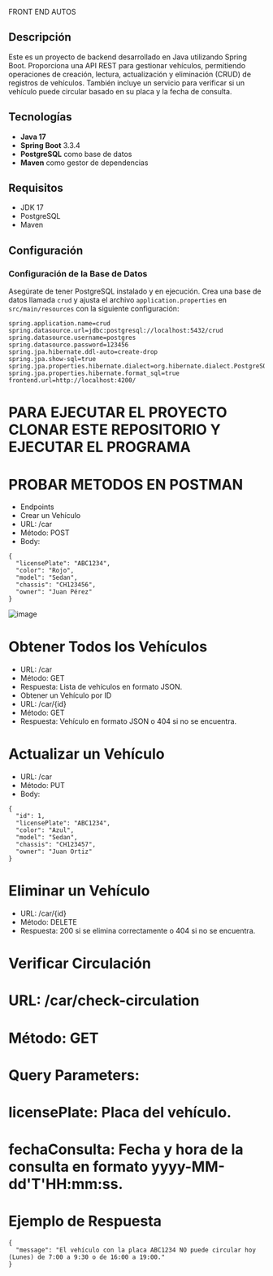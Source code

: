 FRONT END AUTOS

## Descripción

Este es un proyecto de backend desarrollado en Java utilizando Spring Boot. Proporciona una API REST para gestionar vehículos, permitiendo operaciones de creación, lectura, actualización y eliminación (CRUD) de registros de vehículos. También incluye un servicio para verificar si un vehículo puede circular basado en su placa y la fecha de consulta.

## Tecnologías

- **Java 17**
- **Spring Boot** 3.3.4
- **PostgreSQL** como base de datos
- **Maven** como gestor de dependencias

## Requisitos

- JDK 17 
- PostgreSQL
- Maven


## Configuración

### Configuración de la Base de Datos

Asegúrate de tener PostgreSQL instalado y en ejecución. Crea una base de datos llamada `crud` y ajusta el archivo `application.properties` en `src/main/resources` con la siguiente configuración:

```properties
spring.application.name=crud
spring.datasource.url=jdbc:postgresql://localhost:5432/crud
spring.datasource.username=postgres
spring.datasource.password=123456
spring.jpa.hibernate.ddl-auto=create-drop
spring.jpa.show-sql=true
spring.jpa.properties.hibernate.dialect=org.hibernate.dialect.PostgreSQLDialect
spring.jpa.properties.hibernate.format_sql=true
frontend.url=http://localhost:4200/
```
# PARA EJECUTAR EL PROYECTO CLONAR ESTE REPOSITORIO Y EJECUTAR EL PROGRAMA

# PROBAR METODOS EN POSTMAN
- Endpoints
- Crear un Vehículo
- URL: /car
- Método: POST
- Body:
```
{
  "licensePlate": "ABC1234",
  "color": "Rojo",
  "model": "Sedan",
  "chassis": "CH123456",
  "owner": "Juan Pérez"
}
```

![image](https://github.com/user-attachments/assets/8c108ec6-f13f-4578-bf43-b716fdf1636b)

# Obtener Todos los Vehículos
- URL: /car
- Método: GET
- Respuesta: Lista de vehículos en formato JSON.
- Obtener un Vehículo por ID
- URL: /car/{id}
- Método: GET
- Respuesta: Vehículo en formato JSON o 404 si no se encuentra.

# Actualizar un Vehículo
- URL: /car
- Método: PUT
- Body:
```
{
  "id": 1,
  "licensePlate": "ABC1234",
  "color": "Azul",
  "model": "Sedan",
  "chassis": "CH123457",
  "owner": "Juan Ortiz"
}
```

# Eliminar un Vehículo
- URL: /car/{id}
- Método: DELETE
- Respuesta: 200 si se elimina correctamente o 404 si no se encuentra.

# Verificar Circulación
# URL: /car/check-circulation
# Método: GET
# Query Parameters:
# licensePlate: Placa del vehículo.
# fechaConsulta: Fecha y hora de la consulta en formato yyyy-MM-dd'T'HH:mm:ss.
# Ejemplo de Respuesta
```
{
  "message": "El vehículo con la placa ABC1234 NO puede circular hoy (Lunes) de 7:00 a 9:30 o de 16:00 a 19:00."
}
```
